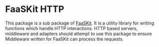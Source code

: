 # FaaSKit HTTP

This package is a sub package of [FaaSKit](https://github.com/nullserve/faaskit).
It is a utility library for writing functions which handle HTTP interactions.
HTTP based servers, middleware and adapters should attempt to use this package to ensure Middleware written for FaaSKit can process the requests.
